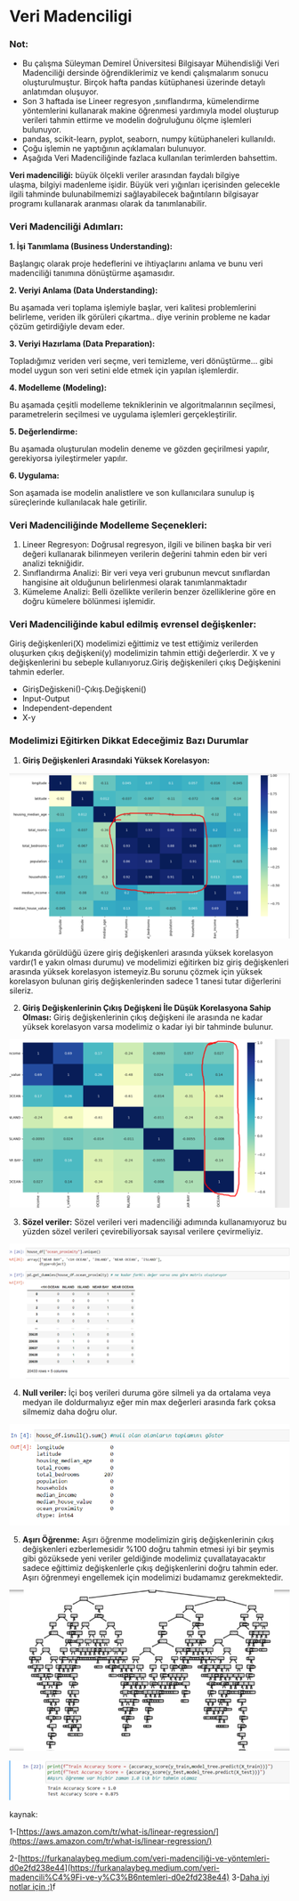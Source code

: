 # Veri Madenciligi

### Not:

- Bu çalışma Süleyman Demirel Üniversitesi Bilgisayar Mühendisliği Veri Madenciliği dersinde öğrendiklerimiz ve kendi çalışmalarım sonucu oluşturulmuştur. Birçok hafta pandas kütüphanesi üzerinde detaylı anlatımdan oluşuyor.
- Son 3 haftada ise Lineer regresyon  ,sınıflandırma, kümelendirme yöntemlerini kullanarak makine öğrenmesi yardımıyla model oluşturup verileri tahmin ettirme ve modelin doğruluğunu ölçme işlemleri bulunuyor.
- pandas, scikit-learn, pyplot, seaborn, numpy kütüphaneleri kullanıldı.
- Çoğu işlemin ne yaptığının açıklamaları bulunuyor.
- Aşağıda Veri Madenciliğinde fazlaca kullanılan terimlerden bahsettim.

**Veri madenciliği:** büyük ölçekli veriler arasından faydalı bilgiye ulaşma, bilgiyi madenleme işidir. Büyük veri yığınları içerisinden gelecekle ilgili tahminde bulunabilmemizi sağlayabilecek bağıntıların bilgisayar programı kullanarak aranması olarak da tanımlanabilir.

### **Veri Madenciliği Adımları:**

**1. İşi Tanımlama (Business Understanding):**

Başlangıç olarak proje hedeflerini ve ihtiyaçlarını anlama ve bunu veri madenciliği tanımına dönüştürme aşamasıdır.

**2. Veriyi Anlama (Data Understanding):**

Bu aşamada veri toplama işlemiyle başlar, veri kalitesi problemlerini belirleme, veriden ilk görüleri çıkartma.. diye verinin probleme ne kadar çözüm getirdiğiyle devam eder.

**3. Veriyi Hazırlama (Data Preparation):**

Topladığımız veriden veri seçme, veri temizleme, veri dönüştürme… gibi model uygun son veri setini elde etmek için yapılan işlemlerdir.

**4. Modelleme (Modeling):**

Bu aşamada çeşitli modelleme tekniklerinin ve algoritmalarının seçilmesi, parametrelerin seçilmesi ve uygulama işlemleri gerçekleştirilir.

**5. Değerlendirme:**

Bu aşamada oluşturulan modelin deneme ve gözden geçirilmesi yapılır, gerekiyorsa iyileştirmeler yapılır.

**6. Uygulama:**

Son aşamada ise modelin analistlere ve son kullanıcılara sunulup iş süreçlerinde kullanılacak hale getirilir.

### Veri Madenciliğinde Modelleme Seçenekleri:

1. Lineer Regresyon: Doğrusal regresyon, ilgili ve bilinen başka bir veri değeri kullanarak bilinmeyen verilerin değerini tahmin eden bir veri analizi tekniğidir.
2. Sınıflandırma Analizi: Bir veri veya veri grubunun mevcut sınıflardan hangisine ait olduğunun belirlenmesi olarak tanımlanmaktadır
3. Kümeleme Analizi: Belli özellikte verilerin benzer özelliklerine göre en doğru kümelere bölünmesi işlemidir.

### Veri Madenciliğinde kabul edilmiş evrensel değişkenler:

Giriş değişkenleri(X) modelimizi eğittimiz ve test ettiğimiz verilerden oluşurken çıkış değişkeni(y) modelimizin tahmin ettiği değerlerdir. X ve y değişkenlerini bu sebeple kullanıyoruz.Giriş   değişkenileri çıkış Değişkenini tahmin ederler.

- GirişDeğiskeni()-Çıkış.Değişkeni()
- Input-Output
- Independent-dependent
- X-y

### Modelimizi Eğitirken Dikkat Edeceğimiz Bazı Durumlar

1. **Giriş Değişkenleri Arasındaki Yüksek Korelasyon:**

![Untitled](photos/photo6.png)

Yukarıda görüldüğü üzere giriş değişkenleri arasında yüksek korelasyon vardır(1 e yakın olması durumu) ve modelimizi eğitirken biz giriş değişkenleri arasında yüksek korelasyon istemeyiz.Bu sorunu çözmek için yüksek korelasyon bulunan giriş değişkenlerinden sadece 1 tanesi tutar diğerlerini sileriz.

2. **Giriş Değişkenlerinin Çıkış Değişkeni İle Düşük Korelasyona Sahip Olması:** Giriş değişkenlerinin çıkış değişkeni ile arasında ne kadar yüksek korelasyon varsa modelimiz o kadar iyi bir tahminde bulunur.

![Untitled](photos/photo1.png)

3. **Sözel veriler:** Sözel verileri veri madenciliği adımında kullanamıyoruz bu yüzden sözel verileri çevirebiliyorsak sayısal verilere çevirmeliyiz.

![Untitled](photos/photo2.png)

4. **Null veriler:** İçi boş verileri duruma göre silmeli ya da ortalama veya medyan ile doldurmalıyız eğer min max değerleri arasında fark çoksa silmemiz daha doğru olur.

![Untitled](photos/photo3.png)

5. **Aşırı Öğrenme:** Aşırı öğrenme modelimizin giriş değişkenlerinin çıkış değişkenleri ezberlemesidir %100 doğru tahmin etmesi iyi bir şeymis gibi gözüksede yeni veriler geldiğinde modelimiz çuvallatayacaktır sadece eğittimiz değişkenlerle çıkış değişkenlerini doğru tahmin eder. Aşırı öğrenmeyi engellemek için modelimizi budamamız gerekmektedir.

![Untitled](photos/photo4.png)

![Untitled](photos/photo5.png)

kaynak:

1-[https://aws.amazon.com/tr/what-is/linear-regression/](https://aws.amazon.com/tr/what-is/linear-regression/)

2-[https://furkanalaybeg.medium.com/veri-madenciliği-ve-yöntemleri-d0e2fd238e44](https://furkanalaybeg.medium.com/veri-madencili%C4%9Fi-ve-y%C3%B6ntemleri-d0e2fd238e44)
3-[Daha iyi notlar için :)](https://github.com/zehracakir/VeriMadenciligiNotlarim)f